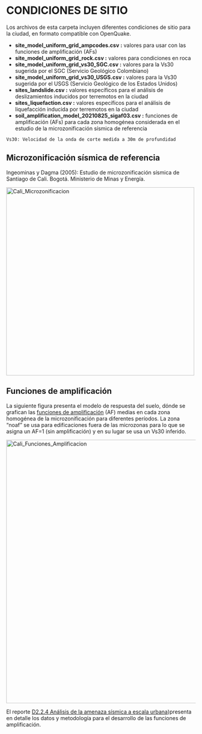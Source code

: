 # CONDICIONES DE SITIO

Los archivos de esta carpeta incluyen diferentes condiciones de sitio para la ciudad, en formato compatible con OpenQuake.

- **site_model_uniform_grid_ampcodes.csv :** valores para usar con las funciones de amplificación (AFs)
- **site_model_uniform_grid_rock.csv :** valores para condiciones en roca
- **site_model_uniform_grid_vs30_SGC.csv :** valores para la Vs30 sugerida por el SGC (Servicio Geológico Colombiano)
- **site_model_uniform_grid_vs30_USGS.csv :** valores para la Vs30 sugerida por el USGS (Servicio Geológico de los Estados Unidos)
- **sites_landslide.csv :** valores específicos para el análisis de deslizamientos inducidos por terremotos en la ciudad
- **sites_liquefaction.csv :** valores específicos para el análisis de liquefacción inducida por terremotos en la ciudad
- **soil_amplification_model_20210825_sigaf03.csv :** funciones de amplificación (AFs) para cada zona homogénea considerada en el estudio de la microzonificación sísmica de referencia

```Vs30: Velocidad de la onda de corte medida a 30m de profundidad```


## Microzonificación sísmica de referencia
Ingeominas y Dagma (2005): Estudio de microzonificación sísmica de Santiago de Cali. Bogotá. Ministerio de Minas y Energía.

<p align="left">
  <img src="../Mapas/Cali_Microzonificacion.png" alt="Cali_Microzonificacion" width="500">
</p>

## Funciones de amplificación
La siguiente figura presenta el modelo de respuesta del suelo, dónde se grafican las [funciones de amplificación](./soil_amplification_model_20210825_sigaf03.csv) (AF) medias en cada zona homogénea de la microzonificación para diferentes períodos. La zona “noaf” se usa para edificaciones fuera de las microzonas para lo que se asigna un AF=1 (sin amplificación) y en su lugar se usa un Vs30 inferido.

<p align="left">
  <img src="./Funciones_Amplificacion.png" alt="Cali_Funciones_Amplificacion" width="700">
</p>

El reporte [D2.2.4 Análisis de la amenaza sísmica a escala urbana](https://www.globalquakemodel.org/proj/treq-es?tab=publications))presenta en detalle los datos y metodología para el desarrollo de las funciones de amplificación.
